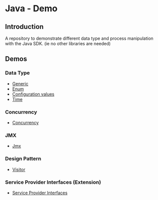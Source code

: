 # Java - Demo

## Introduction
A repository to demonstrate different data type and process manipulation with the Java SDK. (ie no other libraries are 
needed)

  
## Demos

### Data Type

  * [Generic](Generic)
  * [Enum](Enum)
  * [Configuration values](Config)
  * [Time](Time)

### Concurrency

  * [Concurrency](src/Concurrency)

### JMX

  * [Jmx](Jmx)
  
### Design Pattern

  * [Visitor](Visitor)

### Service Provider Interfaces (Extension)

  * [Service Provider Interfaces](Service)
